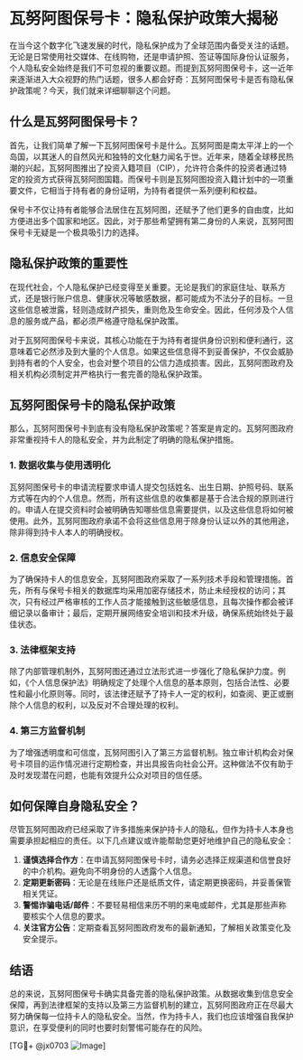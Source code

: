 # 瓦努阿图保号卡：隐私保护政策大揭秘

在当今这个数字化飞速发展的时代，隐私保护成为了全球范围内备受关注的话题。无论是日常使用社交媒体、在线购物，还是申请护照、签证等国际身份认证服务，个人隐私安全始终是我们不可忽视的重要议题。而提到瓦努阿图保号卡，这一近年来逐渐进入大众视野的热门话题，很多人都会好奇：瓦努阿图保号卡是否有隐私保护政策呢？今天，我们就来详细聊聊这个问题。

## 什么是瓦努阿图保号卡？

首先，让我们简单了解一下瓦努阿图保号卡是什么。瓦努阿图是南太平洋上的一个岛国，以其迷人的自然风光和独特的文化魅力闻名于世。近年来，随着全球移民热潮的兴起，瓦努阿图推出了投资入籍项目（CIP），允许符合条件的投资者通过特定的投资方式获得瓦努阿图国籍。而保号卡则是瓦努阿图投资入籍计划中的一项重要文件，它相当于持有者的身份证明，为持有者提供一系列便利和权益。

保号卡不仅让持有者能够合法居住在瓦努阿图，还赋予了他们更多的自由度，比如方便进出多个国家和地区。因此，对于那些希望拥有第二身份的人来说，瓦努阿图保号卡无疑是一个极具吸引力的选择。

## 隐私保护政策的重要性

在现代社会，个人隐私保护已经变得至关重要。无论是我们的家庭住址、联系方式，还是银行账户信息、健康状况等敏感数据，都可能成为不法分子的目标。一旦这些信息被泄露，轻则造成财产损失，重则危及生命安全。因此，任何涉及个人信息的服务或产品，都必须严格遵守隐私保护政策。

对于瓦努阿图保号卡来说，其核心功能在于为持有者提供身份识别和便利通行，这意味着它必然涉及到大量的个人信息。如果这些信息得不到妥善保护，不仅会威胁到持有者的个人安全，也会对整个项目的公信力造成损害。因此，瓦努阿图政府及相关机构必须制定并严格执行一套完善的隐私保护政策。

## 瓦努阿图保号卡的隐私保护政策

那么，瓦努阿图保号卡到底有没有隐私保护政策呢？答案是肯定的。瓦努阿图政府非常重视持卡人的隐私安全，并为此制定了明确的隐私保护措施。

### 1. 数据收集与使用透明化

瓦努阿图保号卡的申请流程要求申请人提交包括姓名、出生日期、护照号码、联系方式等在内的个人信息。然而，所有这些信息的收集都是基于合法合规的原则进行的。申请人在提交资料时会被明确告知哪些信息需要提供，以及这些信息将如何被使用。此外，瓦努阿图政府承诺不会将这些信息用于除身份认证以外的其他用途，除非得到持卡人本人的明确授权。

### 2. 信息安全保障

为了确保持卡人的信息安全，瓦努阿图政府采取了一系列技术手段和管理措施。首先，所有与保号卡相关的数据库均采用加密存储技术，防止未经授权的访问；其次，只有经过严格审核的工作人员才能接触到这些敏感信息，且每次操作都会被详细记录以备审计；最后，定期开展网络安全培训和技术升级，确保系统始终处于最佳状态。

### 3. 法律框架支持

除了内部管理机制外，瓦努阿图还通过立法形式进一步强化了隐私保护力度。例如，《个人信息保护法》明确规定了处理个人信息的基本原则，包括合法性、必要性和最小化原则等。同时，该法律还赋予了持卡人一定的权利，如查阅、更正或删除个人信息的权利，以及反对不合理处理的权利。

### 4. 第三方监督机制

为了增强透明度和可信度，瓦努阿图引入了第三方监督机制。独立审计机构会对保号卡项目的运作情况进行定期检查，并出具报告向社会公开。这种做法不仅有助于及时发现潜在问题，也能有效提升公众对项目的信任感。

## 如何保障自身隐私安全？

尽管瓦努阿图政府已经采取了许多措施来保护持卡人的隐私，但作为持卡人本身也需要承担起相应的责任。以下几点建议或许能帮助您更好地维护自己的隐私安全：

1. **谨慎选择合作方**：在申请瓦努阿图保号卡时，请务必选择正规渠道和信誉良好的中介机构。避免向不明身份的人透露个人信息。
2. **定期更新密码**：无论是在线账户还是纸质文件，请定期更换密码，并妥善保管相关凭证。
3. **警惕诈骗电话/邮件**：不要轻易相信来历不明的来电或邮件，尤其是那些声称要核实个人信息的要求。
4. **关注官方公告**：定期查看瓦努阿图政府发布的最新通知，了解相关政策变化及安全提示。

## 结语

总的来说，瓦努阿图保号卡确实具备完善的隐私保护政策。从数据收集到信息安全保障，再到法律框架的支持以及第三方监督机制的建立，瓦努阿图政府正在尽最大努力确保每一位持卡人的隐私安全。当然，作为持卡人，我们也应该增强自我保护意识，在享受便利的同时也要时刻警惕可能存在的风险。

[TG💪+ @jx0703 ![Image](https://github.com/user-attachments/assets/dbca1d08-cadb-493c-b0ec-ad6f7a83f270)]